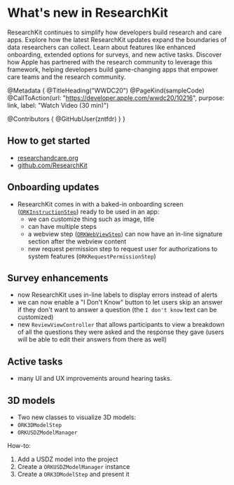 # What's new in ResearchKit

ResearchKit continues to simplify how developers build research and care apps. Explore how the latest ResearchKit updates expand the boundaries of data researchers can collect. Learn about features like enhanced onboarding, extended options for surveys, and new active tasks. Discover how Apple has partnered with the research community to leverage this framework, helping developers build game-changing apps that empower care teams and the research community.

@Metadata {
   @TitleHeading("WWDC20")
   @PageKind(sampleCode)
   @CallToAction(url: "https://developer.apple.com/wwdc20/10216", purpose: link, label: "Watch Video (30 min)")

   @Contributors {
      @GitHubUser(zntfdr)
   }
}



## How to get started

- [researchandcare.org][researchandcare.org]
- [github.com/ResearchKit][github.com/ResearchKit]

## Onboarding updates

- ResearchKit comes in with a baked-in onboarding screen ([`ORKInstructionStep`][ORKInstructionStep]) ready to be used in an app:
  - we can customize thing such as image, title
  - can have multiple steps
  - a webview step ([`ORKWebViewStep`][ORKWebViewStep]) can now have an in-line signature section after the webview content
  - new request permission step to request user for authorizations to system features (`ORKRequestPermissionStep`)

## Survey enhancements

- now ResearchKit uses in-line labels to display errors instead of alerts 
- we can now enable a "I Don't Know" button to let users skip an answer if they don't want to answer a question (the `I don't know` text can be customized)
- new `ReviewViewController` that allows participants to view a breakdown of all the questions they were asked and the response they gave (users will be able to edit their answers from there as well)

## Active tasks

- many UI and UX improvements around hearing tasks.

## 3D models

- Two new classes to visualize 3D models:
 - `ORK3DModelStep`
 - `ORKUSDZModelManager`

How-to:

1. Add a USDZ model into the project
2. Create a `ORKUSDZModelManager` instance
3. Create a `ORK3DModelStep` and present it

[ORKInstructionStep]: http://researchkit.org/docs/Classes/ORKInstructionStep.html
[ORKWebViewStep]: http://researchkit.org/docs/Classes/ORKWebViewStep.html
[researchandcare.org]: https://www.researchandcare.org
[github.com/ResearchKit]: https://github.com/ResearchKit
